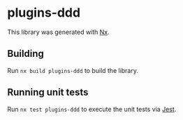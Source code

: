 # plugins-ddd

This library was generated with [Nx](https://nx.dev).

## Building

Run `nx build plugins-ddd` to build the library.

## Running unit tests

Run `nx test plugins-ddd` to execute the unit tests via [Jest](https://jestjs.io).
